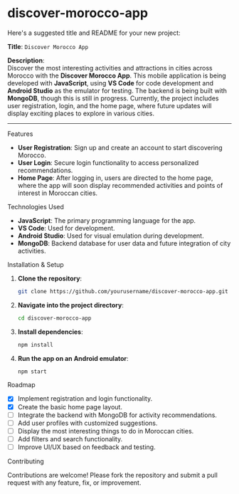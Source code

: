 # discover-morocco-app


Here's a suggested title and README for your new project:

**Title**: `Discover Morocco App` 

**Description**:  
Discover the most interesting activities and attractions in cities across Morocco with the **Discover Morocco App**. This mobile application is being developed with **JavaScript**, using **VS Code** for code development and **Android Studio** as the emulator for testing. The backend is being built with **MongoDB**, though this is still in progress. Currently, the project includes user registration, login, and the home page, where future updates will display exciting places to explore in various cities.

---

Features

- **User Registration**: Sign up and create an account to start discovering Morocco.
- **User Login**: Secure login functionality to access personalized recommendations.
- **Home Page**: After logging in, users are directed to the home page, where the app will soon display recommended activities and points of interest in Moroccan cities.

Technologies Used

- **JavaScript**: The primary programming language for the app.
- **VS Code**: Used for development.
- **Android Studio**: Used for visual emulation during development.
- **MongoDB**: Backend database for user data and future integration of city activities.

 Installation & Setup

1. **Clone the repository**:
    ```bash
    git clone https://github.com/yourusername/discover-morocco-app.git
    ```
2. **Navigate into the project directory**:
    ```bash
    cd discover-morocco-app
    ```
3. **Install dependencies**:
    ```bash
    npm install
    ```
4. **Run the app on an Android emulator**:
    ```bash
    npm start
    ```

Roadmap

- [x] Implement registration and login functionality.
- [x] Create the basic home page layout.
- [ ] Integrate the backend with MongoDB for activity recommendations.
- [ ] Add user profiles with customized suggestions.
- [ ] Display the most interesting things to do in Moroccan cities.
- [ ] Add filters and search functionality.
- [ ] Improve UI/UX based on feedback and testing.

 Contributing

Contributions are welcome! Please fork the repository and submit a pull request with any feature, fix, or improvement.


